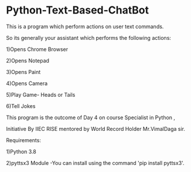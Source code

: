 # Python-Text-Based-ChatBot
This is a program which perform actions on user text commands.


So its generally your assistant which performs the following actions:

1)Opens Chrome Browser 

2)Opens Notepad

3)Opens Paint

4)Opens Camera

5)Play Game- Heads or Tails

6)Tell Jokes


This program is the outcome of Day 4 on course Specialist in Python ,

Initiative By IIEC RISE mentored by World Record Holder Mr.VimalDaga sir.

Requirements:

1)Python 3.8

2)pyttsx3 Module -You can install using the command 'pip install pyttsx3'.

